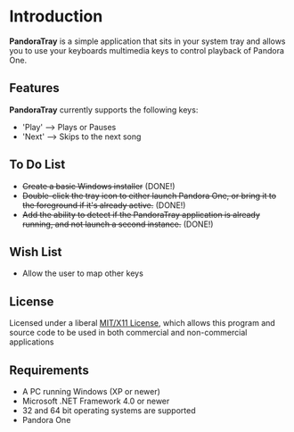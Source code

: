 # Introduction #
**PandoraTray** is a simple application that sits in your system tray and allows you to use your keyboards multimedia keys to control playback of Pandora One.

## Features ##
**PandoraTray** currently supports the following keys:
  * 'Play' --> Plays or Pauses
  * 'Next' --> Skips to the next song

## To Do List ##
  * ~~Create a basic Windows installer~~ (DONE!)
  * ~~Double-click the tray icon to either launch Pandora One, or bring it to the foreground if it's already active.~~ (DONE!)
  * ~~Add the ability to detect if the PandoraTray application is already running, and not launch a second instance.~~ (DONE!)

## Wish List ##
  * Allow the user to map other keys

## License ##
Licensed under a liberal [MIT/X11 License](http://en.wikipedia.org/wiki/MIT_License), which allows this program and source code to be used in both commercial and non-commercial applications

## Requirements ##
  * A PC running Windows (XP or newer)
  * Microsoft .NET Framework 4.0 or newer
  * 32 and 64 bit operating systems are supported
  * Pandora One
